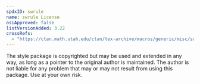 ```yaml
---
spdxID: swrule
name: swrule License
osiApproved: false
listVersionAdded: 3.22
crossRefs: 
  - "https://ctan.math.utah.edu/ctan/tex-archive/macros/generic/misc/swrule.sty"
---
```


The style package is copyrighted but may be used and extended in any way, as long as a pointer to the original author is maintained. The author is not liable for any problem that may or may not result from using this package. Use at your own risk.

